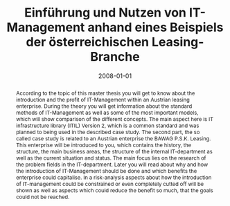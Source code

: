 ---
abstract: According to the topic of this master thesis you will get to know about
  the introduction and the profit of IT-Management within an Austrian leasing enterprise.
  During the theory you will get information about the standard methods of IT-Management
  as well as some of the most important models, which will show comparison of the
  different concepts. The main aspect here is IT infrastructure library (ITIL) Version
  2, which is a common standard and was planned to being used in the described case
  study. The second part, the so called case study is related to an Austrian enterprise
  the BAWAG P.S.K. Leasing. This enterprise will be introduced to you, which contains
  the history, the structure, the main business areas, the structure of the internal
  IT-department as well as the current situation and status. The main focus lies on
  the research of the problem fields in the IT-department. Later you will read about
  why and how the introduction of IT-Management should be done and which benefits
  the enterprise could capitalise. In a risk-analysis aspects about how the introduction
  of IT-management could be constrained or even completely cutted off will be shown
  as well as aspects which could reduce the benefit so much, that the goals could
  not be reached.
authors:
- Alexander Schlaffer
date: '2008-01-01'
featured: false
publication_types:
- '7'
publishDate: '2008-01-01'
title: Einführung und Nutzen von IT-Management anhand eines Beispiels der österreichischen
  Leasing-Branche
url_pdf: ''
---